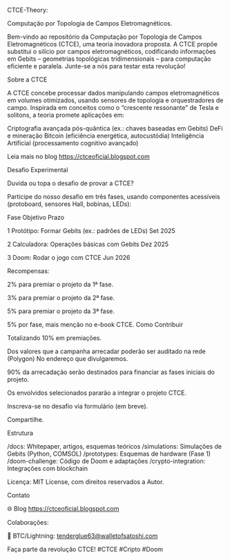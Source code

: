CTCE-Theory:

Computação por Topologia de Campos Eletromagnéticos.

Bem-vindo ao repositório da Computação por Topologia de Campos Eletromagnéticos (CTCE), 
uma teoria inovadora proposta. 
A CTCE propõe substitui o silício por campos eletromagnéticos, codificando informações em Gebits
– geometrias topológicas tridimensionais – para computação eficiente e paralela. Junte-se a nós para testar esta revolução!

Sobre a CTCE

A CTCE concebe processar dados manipulando campos eletromagnéticos em volumes otimizados,
usando sensores de topologia e orquestradores de campo. Inspirada em conceitos como 
o “crescente ressonante” de Tesla e solitons, a teoria promete aplicações em:

Criptografia avançada pós-quântica (ex.: chaves baseadas em Gebits)
DeFi e mineração Bitcoin (eficiência energética, autocustódia)
Inteligência Artificial (processamento cognitivo avançado)

Leia mais no blog https://ctceoficial.blogspot.com

Desafio Experimental

Duvida ou topa o desafio de provar a CTCE? 

Participe do nosso desafio em três fases, usando componentes acessíveis 
(protoboard, sensores Hall, bobinas, LEDs):


Fase                         Objetivo                                           Prazo



1             Protótipo: Formar Gebits (ex.: padrões de LEDs)                  Set 2025


2  Calculadora:            Operações básicas com Gebits                        Dez 2025


3                      Doom: Rodar o jogo com CTCE                             Jun 2026


Recompensas:

2% para premiar o projeto da 1ª fase.

3% para premiar o projeto da 2ª fase.

5% para premiar o projeto da 3ª fase.

5% por fase, mais menção no e-book CTCE.
Como Contribuir

Totalizando 10% em premiações.

Dos valores que a campanha arrecadar poderão ser auditado na rede (Polygon)
No endereço que divulgaremos.

90% da arrecadação serão destinados para financiar as fases iniciais do projeto.

Os envolvidos selecionados pararão a integrar o projeto CTCE.

Inscreva-se no desafio via formulário (em breve).

Compartilhe.

Estrutura

/docs: Whitepaper, artigos, esquemas teóricos
/simulations: Simulações de Gebits (Python, COMSOL)
/prototypes: Esquemas de hardware (Fase 1)
/doom-challenge: Código de Doom e adaptações
/crypto-integration: Integrações com blockchain

Licença: MIT License, com direitos reservados a Autor.

Contato

🌐 Blog https://ctceoficial.blogspot.com


Colaborações:

💸 BTC/Lightning: tenderglue63@walletofsatoshi.com


Faça parte da revolução CTCE! #CTCE #Cripto #Doom

